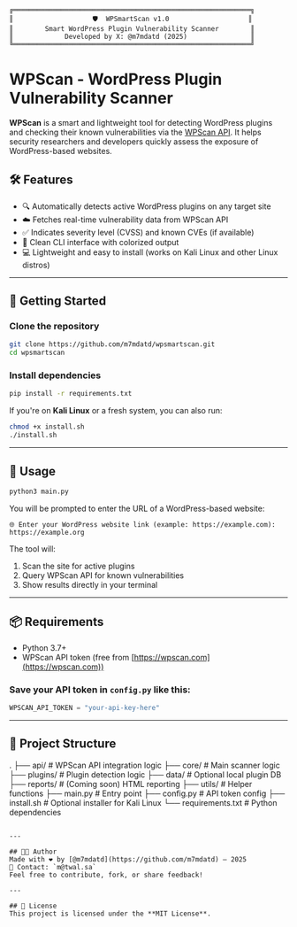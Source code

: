 ```
╔════════════════════════════════════════════════════════════╗
║                    🛡️  WPSmartScan v1.0                    ║
║        Smart WordPress Plugin Vulnerability Scanner        ║
║             Developed by X: @m7mdatd (2025)                ║
╚════════════════════════════════════════════════════════════╝
```

# WPScan - WordPress Plugin Vulnerability Scanner

**WPScan** is a smart and lightweight tool for detecting WordPress plugins and checking their known vulnerabilities via the [WPScan API](https://wpscan.com). It helps security researchers and developers quickly assess the exposure of WordPress-based websites.


## 🛠 Features
- 🔍 Automatically detects active WordPress plugins on any target site
- ☁️ Fetches real-time vulnerability data from WPScan API
- ✅ Indicates severity level (CVSS) and known CVEs (if available)
- 📄 Clean CLI interface with colorized output
- 💻 Lightweight and easy to install (works on Kali Linux and other Linux distros)

---

## 🚀 Getting Started

### Clone the repository
```bash
git clone https://github.com/m7mdatd/wpsmartscan.git
cd wpsmartscan
```

### Install dependencies
```bash
pip install -r requirements.txt
```

If you're on **Kali Linux** or a fresh system, you can also run:

```bash
chmod +x install.sh
./install.sh
```

---

## 🧪 Usage
```bash
python3 main.py
```

You will be prompted to enter the URL of a WordPress-based website:

```
🌐 Enter your WordPress website link (example: https://example.com): https://example.org
```

The tool will:
1. Scan the site for active plugins  
2. Query WPScan API for known vulnerabilities  
3. Show results directly in your terminal

---

## 📦 Requirements
- Python 3.7+
- WPScan API token (free from [https://wpscan.com](https://wpscan.com))

### Save your API token in `config.py` like this:
```python
WPSCAN_API_TOKEN = "your-api-key-here"
```

---

## 📁 Project Structure
.
├── api/                   # WPScan API integration logic
├── core/                  # Main scanner logic
├── plugins/               # Plugin detection logic
├── data/                  # Optional local plugin DB
├── reports/               # (Coming soon) HTML reporting
├── utils/                 # Helper functions
├── main.py                # Entry point
├── config.py              # API token config
├── install.sh             # Optional installer for Kali Linux
└── requirements.txt       # Python dependencies
```

---

## 👨‍💻 Author
Made with ❤️ by [@m7mdatd](https://github.com/m7mdatd) — 2025  
📧 Contact: `m@twal.sa`
Feel free to contribute, fork, or share feedback!

---

## 📜 License
This project is licensed under the **MIT License**.
